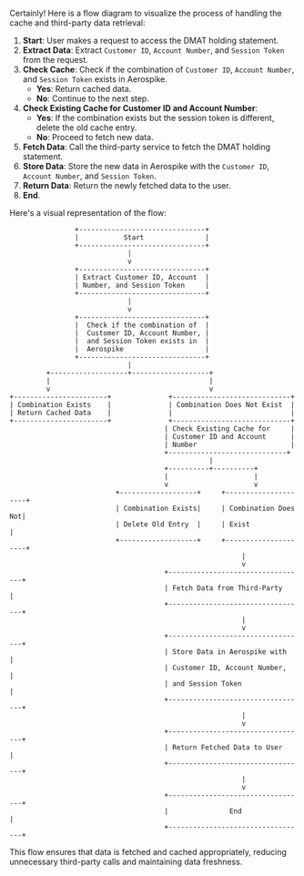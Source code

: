Certainly! Here is a flow diagram to visualize the process of handling the cache and third-party data retrieval:

1. **Start**: User makes a request to access the DMAT holding statement.
2. **Extract Data**: Extract `Customer ID`, `Account Number`, and `Session Token` from the request.
3. **Check Cache**: Check if the combination of `Customer ID`, `Account Number`, and `Session Token` exists in Aerospike.
    - **Yes**: Return cached data.
    - **No**: Continue to the next step.
4. **Check Existing Cache for Customer ID and Account Number**: 
    - **Yes**: If the combination exists but the session token is different, delete the old cache entry.
    - **No**: Proceed to fetch new data.
5. **Fetch Data**: Call the third-party service to fetch the DMAT holding statement.
6. **Store Data**: Store the new data in Aerospike with the `Customer ID`, `Account Number`, and `Session Token`.
7. **Return Data**: Return the newly fetched data to the user.
8. **End**.

Here's a visual representation of the flow:

```plaintext
                +-------------------------------+
                |           Start               |
                +-------------------------------+
                             |
                             v
                +-------------------------------+
                | Extract Customer ID, Account  |
                | Number, and Session Token     |
                +-------------------------------+
                             |
                             v
                +-------------------------------+
                |  Check if the combination of  |
                |  Customer ID, Account Number, |
                |  and Session Token exists in  |
                |  Aerospike                    |
                +-------------------------------+
                             |
         +-------------------+-------------------+
         |                                       |
         v                                       v
+-----------------------+              +-----------------------------+
| Combination Exists    |              | Combination Does Not Exist  |
| Return Cached Data    |              |                             |
+-----------------------+              +-----------------------------+
                                      | Check Existing Cache for     |
                                      | Customer ID and Account      |
                                      | Number                       |
                                      +-----------------------------+
                                                 |
                                      +----------+----------+
                                      |                     |
                                      v                     v
                          +-------------------+     +---------------------+
                          | Combination Exists|     | Combination Does Not|
                          | Delete Old Entry  |     | Exist               |
                          +-------------------+     +---------------------+
                                                         |
                                                         v
                                      +----------------------------------+
                                      | Fetch Data from Third-Party      |
                                      +----------------------------------+
                                                         |
                                                         v
                                      +----------------------------------+
                                      | Store Data in Aerospike with     |
                                      | Customer ID, Account Number,     |
                                      | and Session Token                |
                                      +----------------------------------+
                                                         |
                                                         v
                                      +----------------------------------+
                                      | Return Fetched Data to User      |
                                      +----------------------------------+
                                                         |
                                                         v
                                      +----------------------------------+
                                      |               End                |
                                      +----------------------------------+
```

This flow ensures that data is fetched and cached appropriately, reducing unnecessary third-party calls and maintaining data freshness.
